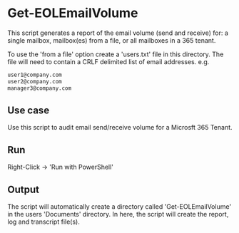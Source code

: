 # Get-EOLEmailVolume

This script generates a report of the email volume (send and receive) for: a single mailbox, mailbox(es) from a file,
or all mailboxes in a 365 tenant.

To use the 'from a file' option create a 'users.txt' file in this directory. The file will need to contain a CRLF delimited list of email addresses. e.g.

```txt
user1@company.com
user2@company.com
manager3@company.com
```

## Use case

Use this script to audit email send/receive volume for a Microsft 365 Tenant.

## Run

Right-Click -> 'Run with PowerShell'

## Output

The script will automatically create a directory called 'Get-EOLEmailVolume' in the users 'Documents' directory.
In here, the script will create the report, log and transcript file(s).

